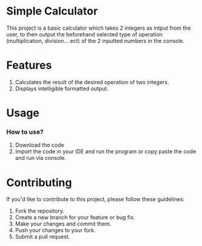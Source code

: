 # Simple Calculator
This project is a basic calculator which takes 2 integers as intput from the user, to then output the beforehand selected type of operation (multiplication, division... ect) of the 2 inputted numbers in the console.

# Features
1. Calculates the result of the desired operation of two integers.
2. Displays intelligible formatted output.

# Usage
### How to use?
1. Download the code
2. Import the code in your IDE and run the program or copy paste the code and run via console.

# Contributing
If you'd like to contribute to this project, please follow these guidelines:

1. Fork the repository.
2. Create a new branch for your feature or bug fix.
3. Make your changes and commit them.
4. Push your changes to your fork.
5. Submit a pull request.
